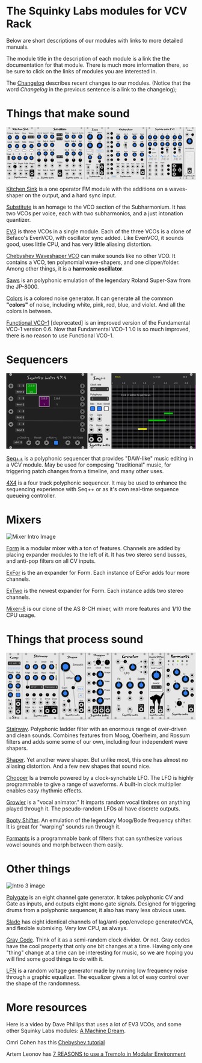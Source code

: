 # The Squinky Labs modules for VCV Rack

Below are short descriptions of our modules with links to more detailed manuals.

The module title in the description of each module is a link the the documentation for that module. There is much more information there, so be sure to click on the links of modules you are interested in.

The [Changelog](../CHANGELOG.md) describes recent changes to our modules. (Notice that the word *Changelog* in the previous sentence is a link to the changelog);

# Things that make sound

![Intro 1 image](./intro-1-110.png)

[Kitchen Sink](./kitchen-sink.md) is a one operator FM module with the additions on a waves-shaper on the output, and a hard sync input.

[Substitute](./substitute.md) is an homage to the VCO section of the Subharmonium. It has two VCOs per voice, each with two subharmonics, and a just intonation quantizer.

[EV3](./ev3.md) is three VCOs in a single module. Each of the three VCOs is a clone of Befaco's EvenVCO, with oscillator sync added. Like EvenVCO, it sounds good, uses little CPU, and has very little aliasing distortion.

[Chebyshev Waveshaper VCO](../docs/chebyshev.md) can make sounds like no other VCO. It contains a VCO, ten polynomial wave-shapers, and one clipper/folder. Among other things, it is a **harmonic oscillator**.

[Saws](./saws.md) is an polyphonic emulation of the legendary Roland Super-Saw from the JP-8000.

[Colors](./colors.md) is a colored noise generator. It can generate all the common **"colors"** of noise, including white, pink, red, blue, and violet. And all the colors in between.

[Functional VCO-1](./functional-vco-1.md) [deprecated] is an improved version of the Fundamental VCO-1 version 0.6. Now that Fundamental VCO-1 1.0 is so much improved, there is no reason to use Functional VCO-1.

# Sequencers

![Seq++ Image](./seqs.png)

[Seq++](./sq2.md) is a polyphonic sequencer that provides "DAW-like" music editing in a VCV module. May be used for composing "traditional" music, for triggering patch changes from a timeline, and many other uses.

[4X4](./4x4.md) is a four track polyphonic sequencer. It may be used to enhance the sequencing experience with Seq++ or as it's own real-time sequence queueing controller. 

# Mixers

![Mixer Intro Image](./mixers.png)

[Form](./form.md) is a modular mixer with a ton of features. Channels are added by placing expander modules to the left of it. It has two stereo send busses, and anti-pop filters on all CV inputs.

[ExFor](./exfor.md) is the an expander for Form. Each instance of ExFor adds four more channels.

[ExTwo](./extwo.md) is the newest expander for Form. Each instance adds two stereo channels.

[Mixer-8](./mix8.md) is our clone of the AS 8-CH mixer, with more features and 1/10 the CPU usage.



# Things that process sound

![Intro 2 image](./intro-2-110.png)

[Stairway](./filter.md). Polyphonic ladder filter with an enormous range of over-driven and clean sounds. Combines features from Moog, Oberheim, and Rossum filters and adds some some of our own, including four independent wave shapers.

[Shaper](./shaper.md). Yet another wave shaper. But unlike most, this one has almost no aliasing distortion. And a few new shapes that sound nice.

[Chopper](./chopper.md) Is a tremolo powered by a clock-synchable LFO. The LFO is highly programmable to give a range of waveforms. A built-in clock multiplier enables easy rhythmic effects.

[Growler](./growler.md) is a "vocal animator." It imparts random vocal timbres on anything played through it. The pseudo-random LFOs all have discrete outputs.

[Booty Shifter](./shifter.md). An emulation of the legendary Moog/Bode frequency shifter. It is great for "warping" sounds run through it.

[Formants](./formants.md) is a programmable bank of filters that can synthesize various vowel sounds and morph between them easily.

# Other things

![Intro 3 image](./intro-3-110.png)

[Polygate](./dt.md) is an eight channel gate generator. It takes polyphonic CV and Gate as inputs, and outputs eight mono gate signals. Designed for triggering drums from a polyphonic sequencer, it also has many less obvious uses.

[Slade](./slew4.md) has eight identical channels of lag/anti-pop/envelope generator/VCA, and flexible submixing. Very low CPU, as always.

[Gray Code](./gray-code.md). Think of it as a semi-random clock divider. Or not. Gray codes have the cool property that only one bit changes at a time. Having only one "thing" change at a time can be interesting for music, so we are hoping you will find some good things to do with it.

[LFN](./lfn.md) is a random voltage generator made by running low frequency noise through a graphic equalizer. The equalizer gives a lot of easy control over the shape of the randomness.

# More resources

Here is a video by Dave Phillips that uses a lot of EV3 VCOs, and some other Squinky Labs modules: [A Machine Dream](https://www.youtube.com/watch?v=c2fzgobYjbk).

Omri Cohen has this [Chebyshev tutorial](https://www.youtube.com/watch?v=cv4N_6qRAK8&t=549s)

Artem Leonov has [7 REASONS to use a Tremolo in Modular Environment](https://www.youtube.com/watch?v=UYeEKPMYDoA)
